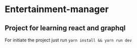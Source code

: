 # Entertainment-manager

## Project for learning react and graphql

For initiate the project just run `yarn install && yarn run dev`
